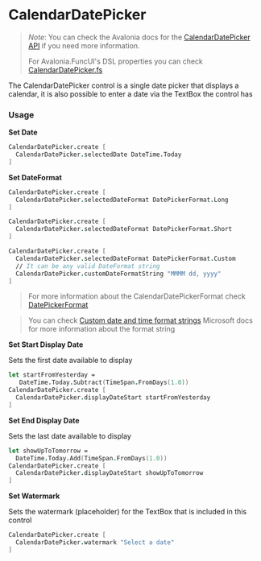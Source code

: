 # CalendarDatePicker

> _Note_: You can check the Avalonia docs for the [CalendarDatePicker API](http://reference.avaloniaui.net/api/Avalonia.Controls/CalendarDatePicker/) if you need more information.
>
> For Avalonia.FuncUI's DSL properties you can check [CalendarDatePicker.fs](https://github.com/AvaloniaCommunity/Avalonia.FuncUI/blob/master/src/Avalonia.FuncUI.DSL/Calendar/CalendarDatePicker.fs)

The CalendarDatePicker control is a single date picker that displays a calendar, it is also possible to enter a date via the TextBox the control has

### Usage

**Set Date**

```fsharp
CalendarDatePicker.create [
  CalendarDatePicker.selectedDate DateTime.Today
]
```

**Set DateFormat**

```fsharp
CalendarDatePicker.create [
  CalendarDatePicker.selectedDateFormat DatePickerFormat.Long
]

CalendarDatePicker.create [
  CalendarDatePicker.selectedDateFormat DatePickerFormat.Short
]

CalendarDatePicker.create [
  CalendarDatePicker.selectedDateFormat DatePickerFormat.Custom
  // It can be any valid DateFormat string
  CalendarDatePicker.customDateFormatString "MMMM dd, yyyy"
]
```

> For more information about the CalendarDatePickerFormat check [DatePickerFormat](http://reference.avaloniaui.net/api/Avalonia.Controls/DatePickerFormat/)

> You can check [Custom date and time format strings](https://docs.microsoft.com/en-us/dotnet/standard/base-types/custom-date-and-time-format-strings/) Microsoft docs for more information about the format string

**Set Start Display Date**

Sets the first date available to display

```fsharp
let startFromYesterday =
   DateTime.Today.Subtract(TimeSpan.FromDays(1.0))
CalendarDatePicker.create [
  CalendarDatePicker.displayDateStart startFromYesterday
]
```

**Set End Display Date**

Sets the last date available to display

```fsharp
let showUpToTomorrow =
  DateTime.Today.Add(TimeSpan.FromDays(1.0))
CalendarDatePicker.create [
  CalendarDatePicker.displayDateStart showUpToTomorrow
]
```

**Set Watermark**

Sets the watermark (placeholder) for the TextBox that is included in this control

```fsharp
CalendarDatePicker.create [
  CalendarDatePicker.watermark "Select a date"
]
```
